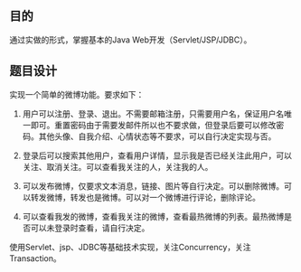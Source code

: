 目的
-------

通过实做的形式，掌握基本的Java Web开发（Servlet/JSP/JDBC）。


题目设计
--------

实现一个简单的微博功能。要求如下：

1. 用户可以注册、登录、退出。不需要邮箱注册，只需要用户名，保证用户名唯一即可。重置密码由于需要发邮件所以也不要求做，但登录后要可以修改密码。其他头像、自我介绍、心情状态等不要求，可以自行决定实现与否。

2. 登录后可以搜索其他用户，查看用户详情，显示我是否已经关注此用户，可以关注、取消关注。可以查看我关注的人，关注我的人。

3. 可以发布微博，仅要求文本消息，链接、图片等自行决定。可以删除微博。可以转发微博，转发也是微博。可以对一个微博进行评论，删除评论。

4. 可以查看我发的微博，查看我关注的微博，查看最热微博的列表。最热微博是否可以未登录时查看，请自行决定。

使用Servlet、jsp、JDBC等基础技术实现，关注Concurrency，关注Transaction。

